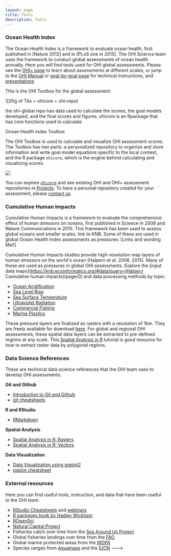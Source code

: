 ```yaml
---
layout: page
title: Tools
description: Tools
---
```


### Ocean Health Index

The Ocean Health Index is a framework to evaluate ocean health, first published in [Nature 2012] and in [PLoS one in 2015]. The OHI Science team uses the framework to conduct global assessments of ocean health annually. Here you will find tools used for OHI global assessments. Please see the [OHI+ page](/phases) to learn about assessments at different scales, or jump to the [OHI Manual](/manual) or [goal-by-goal page](/goals) for technical instructions, and [presentations](/resources/downloads)

This is the OHI Toolbox for the global assessment: 

![](fig of Tbx = ohicore + ohi-repo)

the ohi-global repo has data used to calculate the scores, the goal models developed, and the final scores and figures. ohicore is an Rpackage that has core functions used to calculate 
<link to repo, see releases for the publiblications. 

### Ocean Health Index Toolbox

The OHI Toolbox is used to calculate and visualize OHI assessment scores. The Toolbox has two parts: a personalized repository to organize and store information and write goal model equations specific to the local context, and the R package `ohicore`, which is the engine behind calculating and visualizing scores.

![](https://docs.google.com/drawings/d/1wGK68NRn5bmhZo_gC2A9sx-AcpIZHVp45ID5_HQKVJ0/pub?w=768&h=192)

You can explore [`ohicore`](https://github.com/OHI-Science/ohicore) and see existing OHI and OHI+ assessment repositories in [Projects](). To have a personal repository created for your assessment, please [contact us](info@ohi-science.org).


### Cumulative Human Impacts

Cumulative Human Impacts is a framework to evaluate the comprehensive effect of human stressors on oceans, first published in Science in 2008 and Nature Communications in 2015. This framework has been used to assess global oceans and smaller scales. link to KNB. Some of these are used in global Ocean Health Index assessments as pressures. [Links and wording Mel!]


Cumulative Human Impacts studies provide high-resolution map layers of human stressors on the world's ocean (Halpern et al. 2008, 2015). Many of these are used as pressures in global OHI assessments. Explore the [input data maps](https://knb.ecoinformatics.org/#data/query=(Halpern Cumulative human impacts)/page/0) and data processing methods by topic:  

- [Ocean Acidification](https://github.com/OHI-Science/ohiprep/tree/master/globalprep/Pressures_OceanAcidification/v2015)  
- [Sea Level Rise](https://github.com/OHI-Science/ohiprep/tree/master/globalprep/Pressures_SeaLevelRise/v2015)  
- [Sea Surface Temperature](https://github.com/OHI-Science/ohiprep/tree/master/globalprep/Pressures_SST)  
- [Ultraviolet Radiation](https://github.com/OHI-Science/ohiprep/tree/master/globalprep/Pressures_UV)  
- [Commercial Fishing](https://github.com/OHI-Science/ohiprep/tree/master/globalprep/Pressures_fishing)  
- [Marine Plastics](https://github.com/OHI-Science/ohiprep/tree/master/globalprep/CW_pressure_trash)  
  
  
These pressure layers are finalized as rasters with a resolution of 1km. They are freely available for download [here](https://knb.ecoinformatics.org/#view/doi:10.5063/F1S180FS). For global and regional OHI assessments, these spatial data layers can be extracted to pre-defined regions at any scale. This [Spatial Analysis in R](https://cdn.rawgit.com/eco-data-science/spatial-analysis-R/master/intro_spatial_data_R.html) tutorial is good resource for how to extract raster data by polygonal regions.
  
### Data Science References
These are technical data science references that the OHI team uses to develop OHI assessments. 

**Git and Github**  
- [Introduction to Git and Github](https://github.com/eco-data-science/github-intro)  
- [git cheatsheets]()  <!---melanie can you save this in assets/downloads? --->

**R and RStudio**  
- [RMarkdown](https://github.com/eco-data-science/rmarkdown_R)   

**Spatial Analysis**  
- [Spatial Analysis in R: Rasters](https://github.com/eco-data-science/spatial-analysis-R)  
- [Spatial Analysis in R: Vectors](https://github.com/eco-data-science/spatial_analysis2_R)

**Data Visualization**  
- [Data Visualization using ggplot2](https://github.com/eco-data-science/VisualizingData) 
- [ggplot cheatsheet](https://github.com/OHI-Science/ohi-science.github.io/raw/3c6babb40348e62b322abadad086ece565411adf/assets/downloads/other/ggmapCheatsheet.pdf) 


### External resources
Here you can find useful tools, instruction, and data that have been useful to the OHI team.

- [RStudio Cheatsheets](https://www.rstudio.com/resources/cheatsheets/) and [webinars](https://www.rstudio.com/resources/webinars/)
- [R packages book by Hadley Wickham](http://r-pkgs.had.co.nz/)
- [ROpenSci](https://ropensci.org/)
- [Natural Capital Project](http://www.naturalcapitalproject.org/)
- Fisheries catch over time from the [Sea Around Us Project](http://www.seaaroundus.org)  
- Global fisheries landings over time from the [FAO](http://www.fao.org/fishery/statistics/en)
- Global marine protected areas from the [WDPA](http://www.protectedplanet.net/)
- Species ranges from [Aquamaps](http://www.aquamaps.org/) and the [IUCN](http://www.iucnredlist.org/technical-documents/spatial-data) --->
